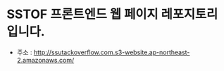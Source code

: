 <h1>SSTOF 프론트엔드 웹 페이지 레포지토리 입니다.</h1>

- 주소 : http://ssutackoverflow.com.s3-website.ap-northeast-2.amazonaws.com/
